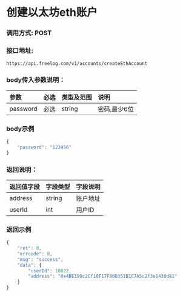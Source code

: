 # 创建以太坊eth账户

### 调用方式: POST

### 接口地址:

```
https://api.freelog.com/v1/accounts/createEthAccount
```

### body传入参数说明：

| 参数 | 必选 | 类型及范围 | 说明 |
| :--- | :--- | :--- | :--- |
|password|必选|string|密码,最少6位


### body示例

```js
{
    "password": "123456"
}
```

### 返回说明：

| 返回值字段 | 字段类型 | 字段说明 |
| :--- | :--- | :--- |
| address | string | 账户地址
| userId | int | 用户ID

### 返回示例

```js
{
    "ret": 0,
    "errcode": 0,
    "msg": "success",
    "data": {
        "userId": 10022,
        "address": "0x4BE199c2Cf10F17F80D351B1C7A5c2f3e1430d81"
    }
}
```
